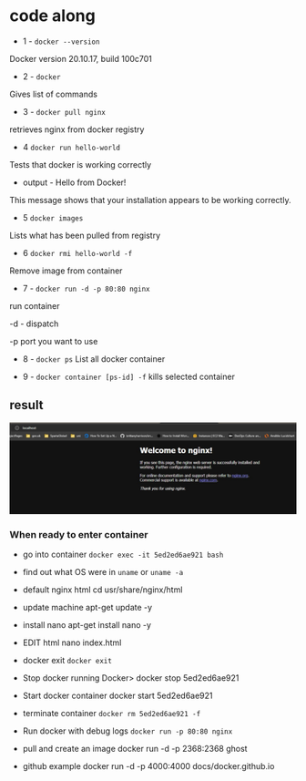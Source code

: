 # code along

- 1 - `docker --version`

Docker version 20.10.17, build 100c701

- 2 - `docker`

Gives list of commands

- 3 - `docker pull nginx`

retrieves nginx from docker registry

- 4 `docker run hello-world`

Tests that docker is working correctly

- output - Hello from Docker!

This message shows that your installation appears to be working correctly.


- 5 `docker images`

Lists what has been pulled from registry

- 6 `docker rmi hello-world -f `

Remove image from container

- 7 - `docker run -d -p 80:80 nginx`

run container

-d - dispatch

-p port you want to use

- 8 - `docker ps`
List all docker container

- 9 - `docker container [ps-id] -f`
kills selected container

## result
![nginx result](./Docker_images/nginx_result.jpg)

### When ready to enter container

- go into container
`docker exec -it 5ed2ed6ae921 bash`

- find out what OS were in
`uname` or `uname -a`

- default nginx html
cd usr/share/nginx/html 

- update machine
apt-get update -y

- install nano
apt-get install nano -y

- EDIT html
nano index.html

- docker exit
`docker exit`

- Stop docker running
Docker> docker stop 5ed2ed6ae921  

- Start docker container
docker start 5ed2ed6ae921

- terminate container
`docker rm 5ed2ed6ae921 -f`

- Run docker with debug logs
`docker run -p 80:80 nginx`


- pull and create an image
docker run -d -p 2368:2368 ghost

- github example
docker run -d -p 4000:4000 docs/docker.github.io